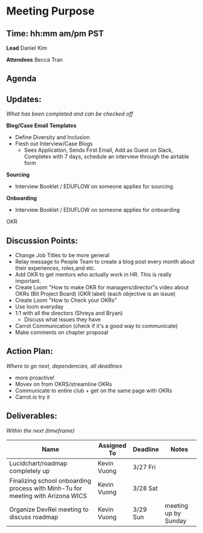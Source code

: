 # Meeting Purpose

## Time: hh:mm am/pm PST

**Lead**
Daniel Kim

**Attendees**
Becca Tran 

## Agenda

## Updates:

*What has been completed and can be checked off*

**Blog/Case Email Templates**

- Define Diversity and Inclusion
- Flesh out Interview/Case Blogs
    - Sees Application, Sends First Email, Add as Guest on Slack, Completes with 7 days, schedule an interview through the airtable form

**Sourcing**
- Interview Booklet / EDUFLOW on someone applies for sourcing. 

**Onboarding**
- Interview Booklet / EDUFLOW on someone applies for onboarding

OKR


## Discussion Points:

- Change Job Titles to be more general
- Relay message to People Team to create a blog post every month about their experiences, roles,and etc. 
- Add OKR to get mentors who actually work in HR. This is really important.
- Create Loom "How to make OKR for managers/director"s video about OKRs (Bit Project Board) (OKR label) (each objective is an issue)
- Create Loom "How to Check your OKRs"
- Use loom everyday
- 1:1 with all the directors (Shreya and Bryan)
    - Discuss what issues they have
- Carrot Communication (check if it's a good way to communicate)
- Make comments on chapter proposal 
## Action Plan:

*Where to go next, dependencies, all deadlines*

* more proactive!
* Movev on from OKRS/streamline OKRs
* Communicate to entire club + get on the same page with OKRs
* Carrot.io try it 

## Deliverables:

*Within the next (timeframe)*

| Name                                                         | Assigned To | Deadline | Notes                |
| ------------------------------------------------------------ | ----------- | -------- | -------------------- |
| Lucidchart/roadmap completely up                             | Kevin Vuong | 3/27 Fri |                      |
| Finalizing school onboarding process with Minh-Tu for meeting with Arizona WICS | Kevin Vuong | 3/28 Sat |                      |
| Organize DevRel meeting to discuss roadmap                   | Kevin Vuong | 3/29 Sun | meeting up by Sunday |